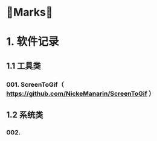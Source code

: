 # 📂Marks📂

# 1. 软件记录
## 1.1 工具类
### 001. ScreenToGif（ https://github.com/NickeManarin/ScreenToGif ）

## 1.2 系统类
### 002. 